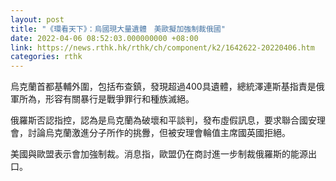 ```yaml
---
layout: post
title: "《環看天下》：烏國現大量遺體　美歐擬加強制裁俄國"
date: 2022-04-06 08:52:03.000000000 +08:00
link: https://news.rthk.hk/rthk/ch/component/k2/1642622-20220406.htm
categories: rthk
---
```


烏克蘭首都基輔外圍，包括布查鎮，發現超過400具遺體，總統澤連斯基指責是俄軍所為，形容有關暴行是戰爭罪行和種族滅絕。

俄羅斯否認指控，認為是烏克蘭為破壞和平談判，發布虛假訊息，要求聯合國安理會，討論烏克蘭激進分子所作的挑釁，但被安理會輪值主席國英國拒絕。

美國與歐盟表示會加強制裁。消息指，歐盟仍在商討進一步制裁俄羅斯的能源出口。
